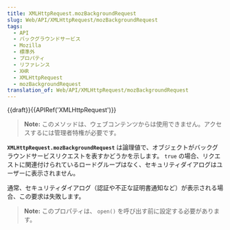 ```yaml
---
title: XMLHttpRequest.mozBackgroundRequest
slug: Web/API/XMLHttpRequest/mozBackgroundRequest
tags:
  - API
  - バックグラウンドサービス
  - Mozilla
  - 標準外
  - プロパティ
  - リファレンス
  - XHR
  - XMLHttpRequest
  - mozBackgroundRequest
translation_of: Web/API/XMLHttpRequest/mozBackgroundRequest
---
```

{{draft}}{{APIRef('XMLHttpRequest')}}

> **Note:** このメソッドは、ウェブコンテンツからは使用できません。アクセスするには管理者特権が必要です。

**`XMLHttpRequest.mozBackgroundRequest`** は論理値で、オブジェクトがバックグラウンドサービスリクエストを表すかどうかを示します。 `true` の場合、リクエストに関連付けられているロードグループはなく、セキュリティダイアログはユーザーに表示されません。

通常、セキュリティダイアログ（認証や不正な証明書通知など）が表示される場合、この要求は失敗します。

> **Note:** このプロパティは、 `open()` を呼び出す前に設定する必要があります。
